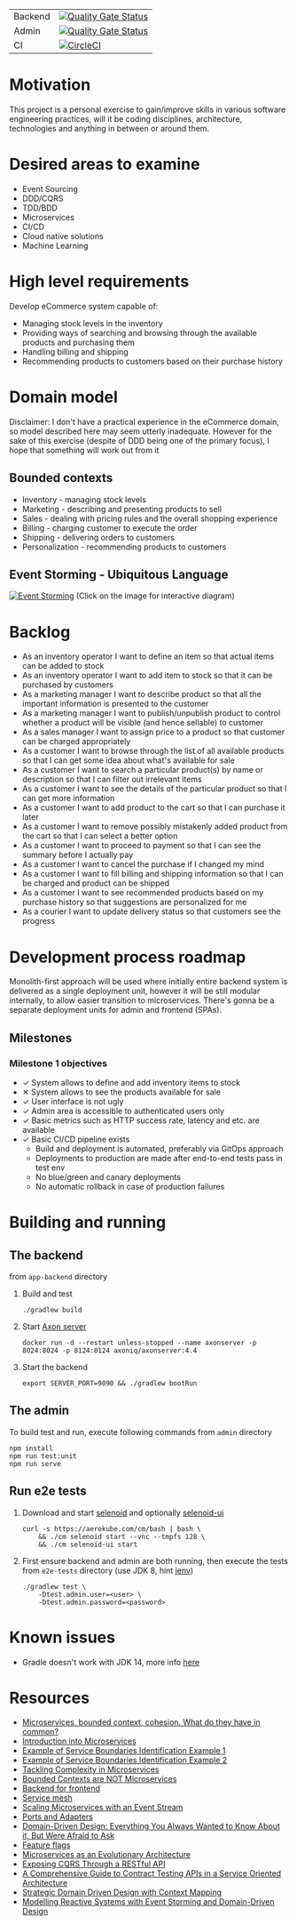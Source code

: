 |   |   |
|---|---|
| Backend | [![Quality Gate Status](https://sonarcloud.io/api/project_badges/measure?project=lobiani-app-backend&metric=alert_status)](https://sonarcloud.io/dashboard?id=lobiani-app-backend) |
| Admin | [![Quality Gate Status](https://sonarcloud.io/api/project_badges/measure?project=lobiani-admin&metric=alert_status)](https://sonarcloud.io/dashboard?id=lobiani-admin) |
| CI     | [![CircleCI](https://circleci.com/gh/tsobe/lobiani.svg?style=shield)](https://circleci.com/gh/tsobe/lobiani) |


# Motivation
This project is a personal exercise to gain/improve skills in various software engineering practices, will it be coding disciplines, architecture, technologies and anything in between or around them.

# Desired areas to examine
- Event Sourcing
- DDD/CQRS
- TDD/BDD
- Microservices
- CI/CD
- Cloud native solutions
- Machine Learning

# High level requirements
Develop eCommerce system capable of:

 - Managing stock levels in the inventory
 - Providing ways of searching and browsing through the available products and purchasing them
 - Handling billing and shipping
 - Recommending products to customers based on their purchase history

# Domain model
Disclaimer: I don't have a practical experience in the eCommerce domain, so model described here may seem utterly inadequate.
However for the sake of this exercise (despite of DDD being one of the primary focus), I hope that something will work out from it   

## Bounded contexts
- Inventory - managing stock levels
- Marketing - describing and presenting products to sell
- Sales - dealing with pricing rules and the overall shopping experience 
- Billing - charging customer to execute the order
- Shipping - delivering orders to customers
- Personalization - recommending products to customers

## Event Storming - Ubiquitous Language
[![Event Storming](doc/Event%20Storming.jpg)](https://miro.com/app/board/o9J_lavSVJ0=/)
(Click on the image for interactive diagram)

# Backlog
- As an inventory operator I want to define an item so that actual items can be added to stock
- As an inventory operator I want to add item to stock so that it can be purchased by customers
- As a marketing manager I want to describe product so that all the important information is presented to the customer
- As a marketing manager I want to publish/unpublish product to control whether a product will be visible (and hence sellable) to customer
- As a sales manager I want to assign price to a product so that customer can be charged appropriately
- As a customer I want to browse through the list of all available products so that I can get some idea about what's available for sale
- As a customer I want to search a particular product(s) by name or description so that I can filter out irrelevant items
- As a customer I want to see the details of the particular product so that I can get more information
- As a customer I want to add product to the cart so that I can purchase it later
- As a customer I want to remove possibly mistakenly added product from the cart so that I can select a better option
- As a customer I want to proceed to payment so that I can see the summary before I actually pay
- As a customer I want to cancel the purchase if I changed my mind
- As a customer I want to fill billing and shipping information so that I can be charged and product can be shipped
- As a customer I want to see recommended products based on my purchase history so that suggestions are personalized for me
- As a courier I want to update delivery status so that customers see the progress

# Development process roadmap
Monolith-first approach will be used where initially entire backend system is delivered as
a single deployment unit, however it will be still modular internally, to allow easier transition
to microservices. There's gonna be a separate deployment units for admin and frontend (SPAs).

## Milestones
### Milestone 1 objectives
- ✓ System allows to define and add inventory items to stock
- ✕ System allows to see the products available for sale
- ✓ User interface is not ugly
- ✓ Admin area is accessible to authenticated users only
- ✓ Basic metrics such as HTTP success rate, latency and etc. are available
- ✓ Basic CI/CD pipeline exists 
    - Build and deployment is automated, preferably via GitOps approach
    - Deployments to production are made after end-to-end tests pass in test env
    - No blue/green and canary deployments
    - No automatic rollback in case of production failures

# Building and running
## The backend

from `app-backend` directory

1. Build and test
    ```
    ./gradlew build
    ```
2. Start [Axon server](https://axoniq.io/)
    ```
    docker run -d --restart unless-stopped --name axonserver -p 8024:8024 -p 8124:8124 axoniq/axonserver:4.4
    ```
3. Start the backend
    ```
    export SERVER_PORT=9090 && ./gradlew bootRun
    ```
## The admin

To build test and run, execute following commands from `admin` directory 

    npm install
    npm run test:unit
    npm run serve

## Run e2e tests
1. Download and start [selenoid](https://github.com/aerokube/selenoid) and optionally [selenoid-ui](https://github.com/aerokube/selenoid-ui)
    ```
    curl -s https://aerokube.com/cm/bash | bash \
        && ./cm selenoid start --vnc --tmpfs 128 \
        && ./cm selenoid-ui start
    ```
2. First ensure backend and admin are both running, then execute the tests from `e2e-tests` directory 
(use JDK 8, hint [jenv](https://www.jenv.be/))
    ```
    ./gradlew test \
        -Dtest.admin.user=<user> \
        -Dtest.admin.password=<password>
    ```

# Known issues
- Gradle doesn't work with JDK 14, more info [here](https://github.com/gradle/gradle/issues/10248)

# Resources
- [Microservices, bounded context, cohesion. What do they have in common?](https://hackernoon.com/microservices-bounded-context-cohesion-what-do-they-have-in-common-1107b70342b3)
- [Introduction into Microservices](https://specify.io/concepts/microservices)
- [Example of Service Boundaries Identification Example 1](https://hackernoon.com/example-of-service-boundaries-identification-e9077c513560)
- [Example of Service Boundaries Identification Example 2](https://hackernoon.com/service-boundaries-identification-example-in-e-commerce-a2c01a1b8ee9)
- [Tackling Complexity in Microservices](https://vladikk.com/2018/02/28/microservices/)
- [Bounded Contexts are NOT Microservices](https://vladikk.com/2018/01/21/bounded-contexts-vs-microservices/)
- [Backend for frontend](https://samnewman.io/patterns/architectural/bff/)
- [Service mesh](https://www.thoughtworks.com/radar/techniques/service-mesh)
- [Scaling Microservices with an Event Stream](https://www.thoughtworks.com/de/insights/blog/scaling-microservices-event-stream)
- [Ports and Adapters](https://jmgarridopaz.github.io/content/hexagonalarchitecture.html)
- [Domain-Driven Design: Everything You Always Wanted to Know About it, But Were Afraid to Ask](https://medium.com/ssense-tech/domain-driven-design-everything-you-always-wanted-to-know-about-it-but-were-afraid-to-ask-a85e7b74497a)
- [Feature flags](https://featureflags.io/)
- [Microservices as an Evolutionary Architecture](https://www.thoughtworks.com/insights/blog/microservices-evolutionary-architecture)
- [Exposing CQRS Through a RESTful API](https://www.infoq.com/articles/rest-api-on-cqrs/)
- [A Comprehensive Guide to Contract Testing APIs in a Service Oriented Architecture](https://medium.com/@liran.tal/a-comprehensive-guide-to-contract-testing-apis-in-a-service-oriented-architecture-5695ccf9ac5a)
- [Strategic Domain Driven Design with Context Mapping](https://www.infoq.com/articles/ddd-contextmapping/)
- [Modelling Reactive Systems with Event Storming and Domain-Driven Design](https://blog.redelastic.com/corporate-arts-crafts-modelling-reactive-systems-with-event-storming-73c6236f5dd7)
